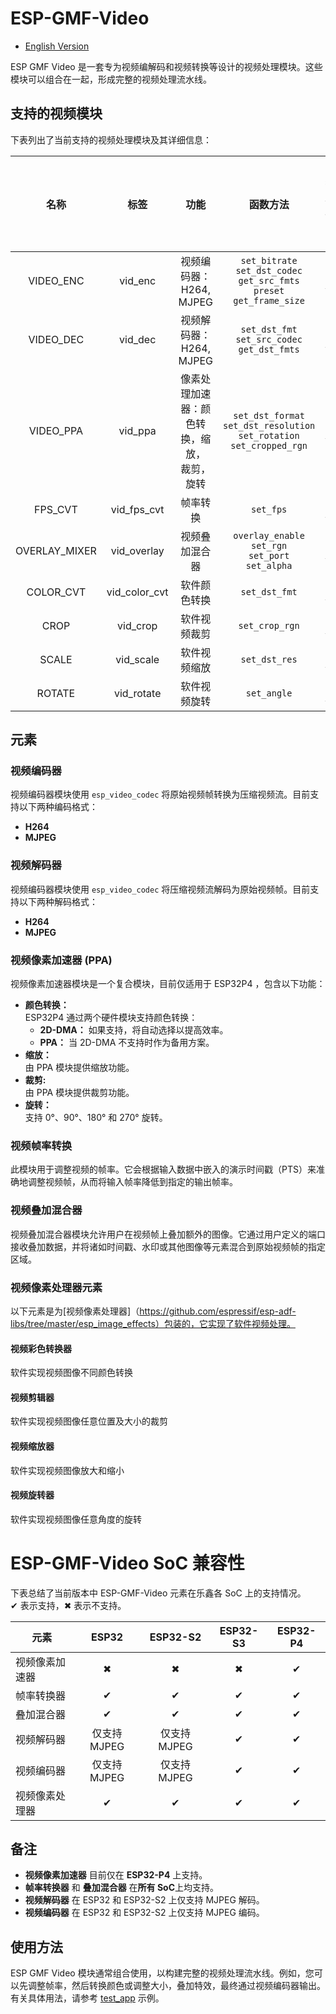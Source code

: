 # ESP-GMF-Video

- [English Version](./README.md)

ESP GMF Video 是一套专为视频编解码和视频转换等设计的视频处理模块。这些模块可以组合在一起，形成完整的视频处理流水线。

## 支持的视频模块

下表列出了当前支持的视频处理模块及其详细信息：

| 名称 | 标签 | 功能 |  函数方法   | 输入端口 | 输出端口 | 硬件加速 |依赖视频信息 |
|:----:|:-----:|:----:|:----:|:----:|:----:|:----:|:----|
| VIDEO_ENC | vid_enc | 视频编码器：H264, MJPEG | `set_bitrate`<br>`set_dst_codec`<br>`get_src_fmts`<br>`preset`<br>`get_frame_size` | 单个 | 单个 | 是 | 是 |
| VIDEO_DEC | vid_dec | 视频解码器：H264, MJPEG | `set_dst_fmt`<br>`set_src_codec`<br>`get_dst_fmts` | 单个 | 单个 | 否 | 否 |
| VIDEO_PPA | vid_ppa | 像素处理加速器：颜色转换，缩放，<br>裁剪，旋转 | `set_dst_format`<br>`set_dst_resolution`<br>`set_rotation`<br>`set_cropped_rgn` | 单个 | 单个 | 是 | 是 |
| FPS_CVT | vid_fps_cvt | 帧率转换 | `set_fps` | 单个 | 单个 | 否 | 是 |
| OVERLAY_MIXER | vid_overlay | 视频叠加混合器 | `overlay_enable`<br>`set_rgn`<br>`set_port`<br>`set_alpha` | 多个 | 单个 | 否 | 是 |
| COLOR_CVT | vid_color_cvt | 软件颜色转换 | `set_dst_fmt` | 单个 | 单个 | 否 | 是 |
| CROP | vid_crop | 软件视频裁剪 | `set_crop_rgn` | 单个 | 单个 | 否 | 是 |
| SCALE | vid_scale | 软件视频缩放 | `set_dst_res` | 单个 | 单个 | 否 | 是 |
| ROTATE | vid_rotate | 软件视频旋转 | `set_angle` | 单个 | 单个 | 否 | 是 |

## 元素

### 视频编码器
视频编码器模块使用 `esp_video_codec` 将原始视频帧转换为压缩视频流。目前支持以下两种编码格式：
- **H264**
- **MJPEG**

### 视频解码器
视频编码器模块使用 `esp_video_codec` 将压缩视频流解码为原始视频帧。目前支持以下两种解码格式：
- **H264**
- **MJPEG**

### 视频像素加速器 (PPA)
视频像素加速器模块是一个复合模块，目前仅适用于 ESP32P4 ，包含以下功能：
- **颜色转换：**  
  ESP32P4 通过两个硬件模块支持颜色转换：
  - **2D-DMA：** 如果支持，将自动选择以提高效率。
  - **PPA：** 当 2D-DMA 不支持时作为备用方案。
- **缩放：**  
  由 PPA 模块提供缩放功能。
- **裁剪:**  
  由 PPA 模块提供裁剪功能。
- **旋转：**  
  支持 0°、90°、180° 和 270° 旋转。

### 视频帧率转换
此模块用于调整视频的帧率。它会根据输入数据中嵌入的演示时间戳（PTS）来准确地调整视频帧，从而将输入帧率降低到指定的输出帧率。

### 视频叠加混合器
视频叠加混合器模块允许用户在视频帧上叠加额外的图像。它通过用户定义的端口接收叠加数据，并将诸如时间戳、水印或其他图像等元素混合到原始视频帧的指定区域。

### 视频像素处理器元素
以下元素是为[视频像素处理器]（https://github.com/espressif/esp-adf-libs/tree/master/esp_image_effects）包装的，它实现了软件视频处理。

#### 视频彩色转换器
软件实现视频图像不同颜色转换

#### 视频剪辑器
软件实现视频图像任意位置及大小的裁剪

#### 视频缩放器
软件实现视频图像放大和缩小

#### 视频旋转器
软件实现视频图像任意角度的旋转

# ESP-GMF-Video SoC 兼容性

下表总结了当前版本中 ESP-GMF-Video 元素在乐鑫各 SoC 上的支持情况。  
&#10004; 表示支持，&#10006; 表示不支持。

| 元素            |   ESP32     |  ESP32-S2   |  ESP32-S3   |  ESP32-P4   |
|----------------|:-----------:|:-----------:|:-----------:|:-----------:|
| 视频像素加速器   | &#10006;    | &#10006;    | &#10006;    | &#10004;    |
| 帧率转换器      | &#10004;    | &#10004;    | &#10004;    | &#10004;    |
| 叠加混合器      | &#10004;    | &#10004;    | &#10004;    | &#10004;    |
| 视频解码器      | 仅支持 MJPEG | 仅支持 MJPEG | &#10004;    | &#10004;    |
| 视频编码器      | 仅支持 MJPEG | 仅支持 MJPEG | &#10004;    | &#10004;    |
| 视频像素处理器  | &#10004;     | &#10004;    | &#10004;    | &#10004;    |

## 备注

- **视频像素加速器** 目前仅在 **ESP32-P4** 上支持。
- **帧率转换器** 和 **叠加混合器** 在**所有 SoC**上均支持。
- **视频解码器** 在 ESP32 和 ESP32-S2 上仅支持 MJPEG 解码。
- **视频编码器** 在 ESP32 和 ESP32-S2 上仅支持 MJPEG 编码。

## 使用方法
ESP GMF Video 模块通常组合使用，以构建完整的视频处理流水线。例如，您可以先调整帧率，然后转换颜色或调整大小，叠加特效，最终通过视频编码器输出。有关具体用法，请参考 [test_app](../test_apps/main/elements/gmf_video_el_test.c) 示例。
